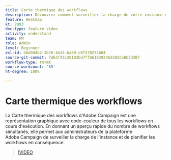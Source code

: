 ```yaml
---
title: Carte thermique des workflows
description: Découvrez comment surveiller la charge de votre instance et planifier les workflows en conséquence.
feature: Heatmap
kt: 2093
doc-type: feature video
activity: understand
team: PM
role: Admin
level: Beginner
exl-id: b6d0d4b2-3b76-4e14-ba80-c0f370274b04
source-git-commit: 7d63f43c26182bd7ffb618392463283da0b3d307
workflow-type: tm+mt
source-wordcount: '65'
ht-degree: 100%

---
```


# Carte thermique des workflows

La Carte thermique des workflows d&#39;Adobe Campaign est une représentation graphique avec code-couleur de tous les workflows en cours d&#39;exécution. En donnant un aperçu rapide du nombre de workflows simultanés, elle permet aux administrateurs de la plateforme Adobe Campaign de surveiller la charge de l&#39;instance et de planifier les workflows en conséquence.

>[!VIDEO](https://video.tv.adobe.com/v/25558?quality=12)
